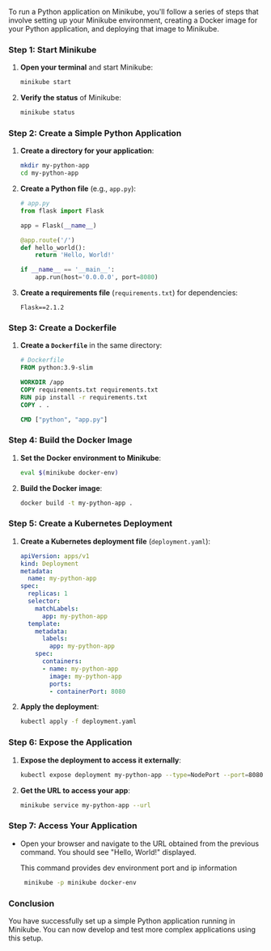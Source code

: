 To run a Python application on Minikube, you'll follow a series of steps that involve setting up your Minikube environment, creating a Docker image for your Python application, and deploying that image to Minikube. 

### Step 1: Start Minikube

1. **Open your terminal** and start Minikube:
   ```bash
   minikube start
   ```

2. **Verify the status** of Minikube:
   ```bash
   minikube status
   ```

### Step 2: Create a Simple Python Application

1. **Create a directory for your application**:
   ```bash
   mkdir my-python-app
   cd my-python-app
   ```

2. **Create a Python file** (e.g., `app.py`):
   ```python
   # app.py
   from flask import Flask
   
   app = Flask(__name__)
   
   @app.route('/')
   def hello_world():
       return 'Hello, World!'
   
   if __name__ == '__main__':
       app.run(host='0.0.0.0', port=8080)
   ```

3. **Create a requirements file** (`requirements.txt`) for dependencies:
   ```
   Flask==2.1.2
   ```

### Step 3: Create a Dockerfile

1. **Create a `Dockerfile`** in the same directory:
   ```dockerfile
   # Dockerfile
   FROM python:3.9-slim
   
   WORKDIR /app
   COPY requirements.txt requirements.txt
   RUN pip install -r requirements.txt
   COPY . .
   
   CMD ["python", "app.py"]
   ```

### Step 4: Build the Docker Image

1. **Set the Docker environment to Minikube**:
   ```bash
   eval $(minikube docker-env)
   ```

2. **Build the Docker image**:
   ```bash
   docker build -t my-python-app .
   ```

### Step 5: Create a Kubernetes Deployment

1. **Create a Kubernetes deployment file** (`deployment.yaml`):
   ```yaml
   apiVersion: apps/v1
   kind: Deployment
   metadata:
     name: my-python-app
   spec:
     replicas: 1
     selector:
       matchLabels:
         app: my-python-app
     template:
       metadata:
         labels:
           app: my-python-app
       spec:
         containers:
         - name: my-python-app
           image: my-python-app
           ports:
           - containerPort: 8080
   ```

2. **Apply the deployment**:
   ```bash
   kubectl apply -f deployment.yaml
   ```

### Step 6: Expose the Application

1. **Expose the deployment to access it externally**:
   ```bash
   kubectl expose deployment my-python-app --type=NodePort --port=8080
   ```

2. **Get the URL to access your app**:
   ```bash
   minikube service my-python-app --url
   ```

### Step 7: Access Your Application

- Open your browser and navigate to the URL obtained from the previous command. You should see "Hello, World!" displayed.

    This command provides dev environment port and ip information  
   ```bash
    minikube -p minikube docker-env
   ```

### Conclusion

You have successfully set up a simple Python application running in Minikube. You can now develop and test more complex applications using this setup.